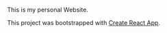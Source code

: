 
This is my personal Website.

This project was bootstrapped with [Create React App](https://github.com/facebook/create-react-app).
